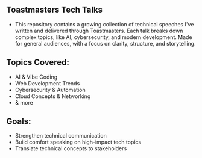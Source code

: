 ## Toastmasters Tech Talks
- This repository contains a growing collection of technical speeches I've written and delivered through Toastmasters. Each talk breaks down complex topics, like AI, cybersecurity, and modern development. Made for general audiences, with a focus on clarity, structure, and storytelling.

## Topics Covered:
- AI & Vibe Coding
- Web Development Trends
- Cybersecurity & Automation
- Cloud Concepts & Networking
- & more 

## Goals:
- Strengthen technical communication
- Build comfort speaking on high-impact tech topics
- Translate technical concepts to stakeholders 

